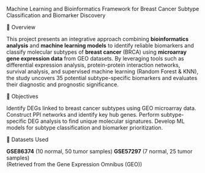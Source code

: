 Machine Learning and Bioinformatics Framework for Breast Cancer Subtype Classification and Biomarker Discovery

📌 Overview

This project presents an integrative approach combining **bioinformatics analysis** and **machine learning models** to identify reliable biomarkers and classify molecular subtypes of **breast cancer** (BRCA) using **microarray gene expression data** from GEO datasets.
By leveraging tools such as differential expression analysis, protein-protein interaction networks, survival analysis, and supervised machine learning (Random Forest & KNN), the study uncovers 35 potential subtype-specific biomarkers and evaluates their diagnostic and prognostic significance.

🔬 Objectives

Identify DEGs linked to breast cancer subtypes using GEO microarray data.
Construct PPI networks and identify key hub genes.
Perform subtype-specific DEG analysis to find unique molecular signatures.
Develop ML models for subtype classification and biomarker prioritization.

🧪 Datasets Used

**GSE86374** (10 normal, 50 tumor samples)
**GSE57297** (7 normal, 25 tumor samples)  
 (Retrieved from the Gene Expression Omnibus (GEO))



